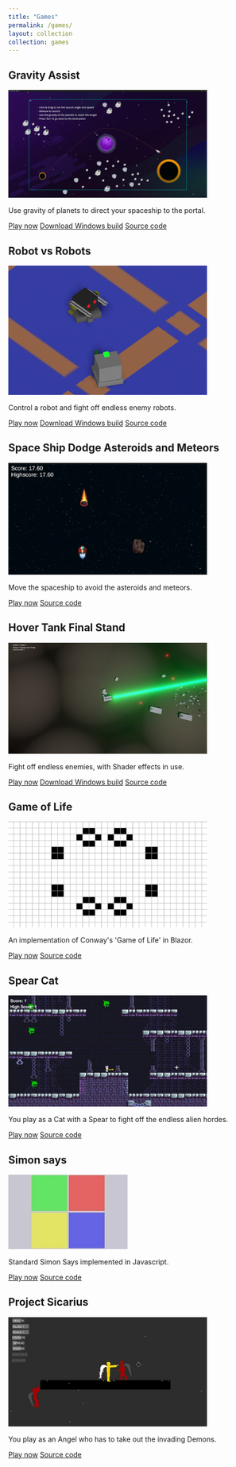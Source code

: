 ```yaml
---
title: "Games"
permalink: /games/
layout: collection
collection: games
---
```


<div class="post__item">
  <article class="archive__item" itemscope>
    <h2 class="archive__item-title no_toc" itemprop="headline">Gravity Assist</h2>
    <div class="archive__item-teaser">
        <img style="max-width: 400px" src="/assets/images/gravity-assist/gravity-assist-bigger.png" alt="">
    </div>
    <p class="archive__item-excerpt" itemprop="description">Use gravity of planets to direct your spaceship to the portal.</p>
    <a href="https://chriswoodcodes.net/GravityAssist/" rel="noreferrer noopener" target="_blank" class="btn btn--info">Play now</a>
    <a href="https://github.com/ChrisWoody/GravityAssist/releases/" rel="noreferrer noopener" target="_blank" class="btn btn--primary">Download Windows build</a>
    <a href="https://github.com/ChrisWoody/GravityAssist/" rel="noreferrer noopener" target="_blank" class="btn btn--primary">Source code</a>
  </article>
</div>

<div class="post__item">
  <article class="archive__item" itemscope>
    <h2 class="archive__item-title no_toc" itemprop="headline">Robot vs Robots</h2>
    <div class="archive__item-teaser">
        <img style="max-width: 400px" src="/assets/images/robot-vs-robots/robot-vs-robots-bigger.png" alt="">
    </div>
    <p class="archive__item-excerpt" itemprop="description">Control a robot and fight off endless enemy robots.</p>
    <a href="https://chriswoodcodes.net/RobotVsRobots/" rel="noreferrer noopener" target="_blank" class="btn btn--info">Play now</a>
    <a href="https://github.com/ChrisWoody/RobotVsRobots/releases/" rel="noreferrer noopener" target="_blank" class="btn btn--primary">Download Windows build</a>
    <a href="https://github.com/ChrisWoody/RobotVsRobots/" rel="noreferrer noopener" target="_blank" class="btn btn--primary">Source code</a>
  </article>
</div>

<div class="post__item">
  <article class="archive__item" itemscope>
    <h2 class="archive__item-title no_toc" itemprop="headline">Space Ship Dodge Asteroids and Meteors</h2>
    <div class="archive__item-teaser">
        <img style="max-width: 400px" src="/assets/images/space-ship-dodge-asteroids-and-meteors/space-ship-dodge-asteroids-and-meteors-icon.png" alt="">
    </div>
    <p class="archive__item-excerpt" itemprop="description">Move the spaceship to avoid the asteroids and meteors.</p>
    <a href="https://chriswoodcodes.net/SpaceShipDodgeAsteroidsAndMeteors/" class="btn btn--info">Play now</a>
    <a href="https://github.com/ChrisWoody/SpaceShipDodgeAsteroidsAndMeteors/" rel="noreferrer noopener" target="_blank" class="btn btn--primary">Source code</a>
  </article>
</div>

<div class="post__item">
  <article class="archive__item" itemscope>
    <h2 class="archive__item-title no_toc" itemprop="headline">Hover Tank Final Stand</h2>
    <div class="archive__item-teaser">
        <img style="max-width: 400px" src="/assets/images/hover-tank-final-stand/hover-tank-final-stand-icon.jpg" alt="">
    </div>
    <p class="archive__item-excerpt" itemprop="description">Fight off endless enemies, with Shader effects in use.</p>
    <a href="https://chriswoodcodes.net/HoverTankFinalStand/" class="btn btn--info">Play now</a>
    <a href="https://github.com/ChrisWoody/HoverTankFinalStand/releases" rel="noreferrer noopener" target="_blank" class="btn btn--primary">Download Windows build</a>
    <a href="https://github.com/ChrisWoody/HoverTankFinalStand/" rel="noreferrer noopener" target="_blank" class="btn btn--primary">Source code</a>
  </article>
</div>

<div class="post__item">
  <article class="archive__item" itemscope>
    <h2 class="archive__item-title no_toc" itemprop="headline">Game of Life</h2>
    <div class="archive__item-teaser">
        <img style="max-width: 400px" src="/assets/images/gameoflife/gameoflife-preview.png" alt="">
    </div>
    <p class="archive__item-excerpt" itemprop="description">An implementation of Conway's 'Game of Life' in Blazor.</p>
    <a href="https://chriswoodcodes.net/GameOfLife/" class="btn btn--info">Play now</a>
    <a href="https://github.com/ChrisWoody/GameOfLife/" rel="noreferrer noopener" target="_blank" class="btn btn--primary">Source code</a>
  </article>
</div>

<div class="post__item">
  <article class="archive__item" itemscope>
    <h2 class="archive__item-title no_toc" itemprop="headline">Spear Cat</h2>
    <div class="archive__item-teaser">
        <img style="max-width: 400px" src="/assets/images/spear-cat/spear-cat-icon.jpg" alt="">
    </div>
    <p class="archive__item-excerpt" itemprop="description">You play as a Cat with a Spear to fight off the endless alien hordes.</p>
    <a href="https://chriswoodcodes.net/SpearCat/" class="btn btn--info">Play now</a>
    <a href="https://github.com/ChrisWoody/SpearCat/" rel="noreferrer noopener" target="_blank" class="btn btn--primary">Source code</a>
  </article>
</div>

<div class="post__item">
  <article class="archive__item" itemscope>
    <h2 class="archive__item-title no_toc" itemprop="headline">Simon says</h2>
    <div class="archive__item-teaser">
        <img style="max-width: 400px" src="/assets/images/simon-says/simon-says-icon.jpg" alt="">
    </div>
    <p class="archive__item-excerpt" itemprop="description">Standard Simon Says implemented in Javascript.</p>
    <a href="https://chriswoodcodes.net/simon-says/" class="btn btn--info">Play now</a>
    <a href="https://github.com/ChrisWoody/simon-says/" rel="noreferrer noopener" target="_blank" class="btn btn--primary">Source code</a>
  </article>
</div>

<div class="post__item">
  <article class="archive__item" itemscope>
    <h2 class="archive__item-title no_toc" itemprop="headline">Project Sicarius</h2>
    <div class="archive__item-teaser">
        <img style="max-width: 400px" src="/assets/images/project-sicarius/project-sicarius-icon.jpg" alt="">
    </div>
    <p class="archive__item-excerpt" itemprop="description">You play as an Angel who has to take out the invading Demons.</p>
    <a href="https://chriswoodcodes.net/project-sicarius-build/" class="btn btn--info">Play now</a>
    <a href="https://github.com/ChrisWoody/project-sicarius/" rel="noreferrer noopener" target="_blank" class="btn btn--primary">Source code</a>
  </article>
</div>